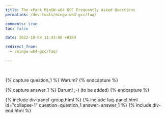 ```yaml
---
title: The xPack MinGW-w64 GCC Frequently Asked Questions
permalink: /dev-tools/mingw-w64-gcc/faq/

comments: true
toc: false

date: 2022-10-04 11:43:00 +0300

redirect_from:
  - /mingw-w64-gcc/faq/

---
```


<br/>

{% capture question_1 %}
Warum?
{% endcapture %}

{% capture answer_1 %}
Darum! ;-) (to be added)
{% endcapture %}

{% include div-panel-group.html %}
{% include faq-panel.html id="collapse-1" question=question_1 answer=answer_1 %}
{% include div-end.html %}
